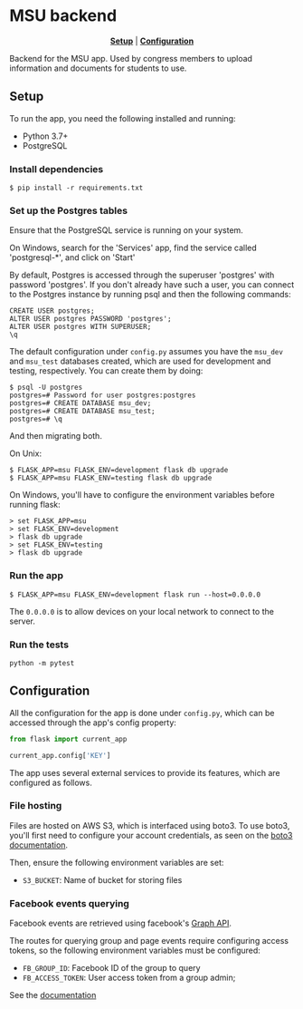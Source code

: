# MSU backend

<p align="center">
  <b><a href="#setup">Setup</a></b>
  |
  <b><a href="#configuration">Configuration</a></b>
</p>

Backend for the MSU app. Used by congress members to upload information
and documents for students to use.

## Setup

To run the app, you need the following installed and running:
  * Python 3.7+
  * PostgreSQL

### Install dependencies

```
$ pip install -r requirements.txt
```

### Set up the Postgres tables

Ensure that the PostgreSQL service is running on your system.

On Windows, search for the 'Services' app, find the service called
'postgresql-\*', and click on 'Start'

By default, Postgres is accessed through the superuser 'postgres' with
password 'postgres'. If you don't already have such a user, you can
connect to the Postgres instance by running psql and then the following
commands:

```
CREATE USER postgres;
ALTER USER postgres PASSWORD 'postgres';
ALTER USER postgres WITH SUPERUSER;
\q
```

The default configuration under `config.py` assumes you have the
`msu_dev` and `msu_test` databases created, which are used for
development and testing, respectively. You can create them by doing:

```
$ psql -U postgres
postgres=# Password for user postgres:postgres
postgres=# CREATE DATABASE msu_dev;
postgres=# CREATE DATABASE msu_test;
postgres=# \q
```

And then migrating both.

On Unix:

```
$ FLASK_APP=msu FLASK_ENV=development flask db upgrade
$ FLASK_APP=msu FLASK_ENV=testing flask db upgrade
```

On Windows, you'll have to configure the environment variables
before running flask:

```
> set FLASK_APP=msu
> set FLASK_ENV=development
> flask db upgrade
> set FLASK_ENV=testing
> flask db upgrade
```

### Run the app

```
$ FLASK_APP=msu FLASK_ENV=development flask run --host=0.0.0.0
```

The `0.0.0.0` is to allow devices on your local network to connect
to the server.

### Run the tests

```
python -m pytest
```

## Configuration

All the configuration for the app is done under `config.py`,
which can be accessed through the app's config property:

```py
from flask import current_app

current_app.config['KEY']
```

The app uses several external services to provide its features,
which are configured as follows.

### File hosting

Files are hosted on AWS S3, which is interfaced using boto3. To
use boto3, you'll first need to configure your account credentials,
as seen on the
[boto3 documentation](https://boto3.amazonaws.com/v1/documentation/api/latest/guide/quickstart.html#configuration).

Then, ensure the following environment variables are set:

* `S3_BUCKET`: Name of bucket for storing files

### Facebook events querying

Facebook events are retrieved using facebook's
[Graph API](https://developers.facebook.com/docs/graph-api).

The routes for querying group and page events require configuring
access tokens, so the following environment variables must be
configured:

* `FB_GROUP_ID`: Facebook ID of the group to query
* `FB_ACCESS_TOKEN`: User access token from a group admin;

See the
[documentation](https://developers.facebook.com/docs/graph-api/reference/v5.0/group/events)
